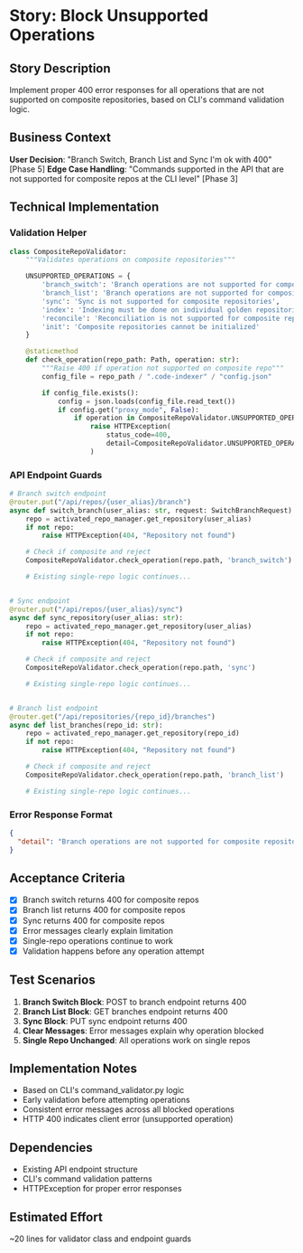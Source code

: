 # Story: Block Unsupported Operations

## Story Description
Implement proper 400 error responses for all operations that are not supported on composite repositories, based on CLI's command validation logic.

## Business Context
**User Decision**: "Branch Switch, Branch List and Sync I'm ok with 400" [Phase 5]
**Edge Case Handling**: "Commands supported in the API that are not supported for composite repos at the CLI level" [Phase 3]

## Technical Implementation

### Validation Helper
```python
class CompositeRepoValidator:
    """Validates operations on composite repositories"""

    UNSUPPORTED_OPERATIONS = {
        'branch_switch': 'Branch operations are not supported for composite repositories',
        'branch_list': 'Branch operations are not supported for composite repositories',
        'sync': 'Sync is not supported for composite repositories',
        'index': 'Indexing must be done on individual golden repositories',
        'reconcile': 'Reconciliation is not supported for composite repositories',
        'init': 'Composite repositories cannot be initialized'
    }

    @staticmethod
    def check_operation(repo_path: Path, operation: str):
        """Raise 400 if operation not supported on composite repo"""
        config_file = repo_path / ".code-indexer" / "config.json"

        if config_file.exists():
            config = json.loads(config_file.read_text())
            if config.get("proxy_mode", False):
                if operation in CompositeRepoValidator.UNSUPPORTED_OPERATIONS:
                    raise HTTPException(
                        status_code=400,
                        detail=CompositeRepoValidator.UNSUPPORTED_OPERATIONS[operation]
                    )
```

### API Endpoint Guards
```python
# Branch switch endpoint
@router.put("/api/repos/{user_alias}/branch")
async def switch_branch(user_alias: str, request: SwitchBranchRequest):
    repo = activated_repo_manager.get_repository(user_alias)
    if not repo:
        raise HTTPException(404, "Repository not found")

    # Check if composite and reject
    CompositeRepoValidator.check_operation(repo.path, 'branch_switch')

    # Existing single-repo logic continues...


# Sync endpoint
@router.put("/api/repos/{user_alias}/sync")
async def sync_repository(user_alias: str):
    repo = activated_repo_manager.get_repository(user_alias)
    if not repo:
        raise HTTPException(404, "Repository not found")

    # Check if composite and reject
    CompositeRepoValidator.check_operation(repo.path, 'sync')

    # Existing single-repo logic continues...


# Branch list endpoint
@router.get("/api/repositories/{repo_id}/branches")
async def list_branches(repo_id: str):
    repo = activated_repo_manager.get_repository(repo_id)
    if not repo:
        raise HTTPException(404, "Repository not found")

    # Check if composite and reject
    CompositeRepoValidator.check_operation(repo.path, 'branch_list')

    # Existing single-repo logic continues...
```

### Error Response Format
```json
{
  "detail": "Branch operations are not supported for composite repositories"
}
```

## Acceptance Criteria
- [x] Branch switch returns 400 for composite repos
- [x] Branch list returns 400 for composite repos
- [x] Sync returns 400 for composite repos
- [x] Error messages clearly explain limitation
- [x] Single-repo operations continue to work
- [x] Validation happens before any operation attempt

## Test Scenarios
1. **Branch Switch Block**: POST to branch endpoint returns 400
2. **Branch List Block**: GET branches endpoint returns 400
3. **Sync Block**: PUT sync endpoint returns 400
4. **Clear Messages**: Error messages explain why operation blocked
5. **Single Repo Unchanged**: All operations work on single repos

## Implementation Notes
- Based on CLI's command_validator.py logic
- Early validation before attempting operations
- Consistent error messages across all blocked operations
- HTTP 400 indicates client error (unsupported operation)

## Dependencies
- Existing API endpoint structure
- CLI's command validation patterns
- HTTPException for proper error responses

## Estimated Effort
~20 lines for validator class and endpoint guards